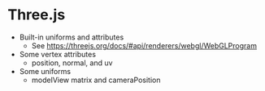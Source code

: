 # Three.js
- Built-in uniforms and attributes
	- See https://threejs.org/docs/#api/renderers/webgl/WebGLProgram
- Some vertex attributes
	- position, normal, and uv
- Some uniforms
	- modelView matrix and cameraPosition


    